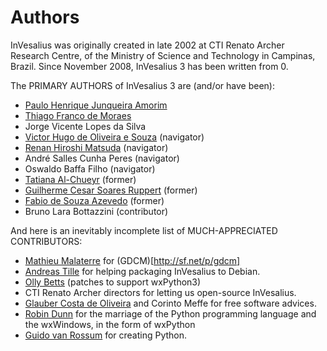 # Authors

InVesalius was originally created in late 2002 at CTI Renato Archer Research Centre, of the Ministry of Science and Technology in Campinas, Brazil. Since November 2008, InVesalius 3 has been written from 0. 

The PRIMARY AUTHORS of InVesalius 3 are (and/or have been):

- [Paulo Henrique Junqueira Amorim](https://github.com/paulojamorim)
- [Thiago Franco de Moraes](https://github.com/tfmoraes)
- Jorge Vicente Lopes da Silva
- [Victor Hugo de Oliveira e Souza](https://github.com/vhosouza) (navigator)
- [Renan Hiroshi Matsuda](https://github.com/rmatsuda) (navigator)
- André Salles Cunha Peres (navigator)
- Oswaldo Baffa Filho (navigator)
- [Tatiana Al-Chueyr](https://github.com/tatiana) (former)
- [Guilherme Cesar Soares Ruppert](https://github.com/ruppert) (former)
- [Fabio de Souza Azevedo](https://github.com/fabioaz) (former)
- Bruno Lara Bottazzini (contributor)

And here is an inevitably incomplete list of MUCH-APPRECIATED CONTRIBUTORS:

- [Mathieu Malaterre](https://github.com/malaterre) for (GDCM)[http://sf.net/p/gdcm]
- [Andreas Tille](https://github.com/tillea) for helping packaging InVesalius to Debian.
- [Olly Betts](https://github.com/ojwb) (patches to support wxPython3)
- CTI Renato Archer directors for letting us open-source InVesalius.
- [Glauber Costa de Oliveira](https://github.com/glommer) and Corinto Meffe for free software advices.
- [Robin Dunn](https://github.com/RobinD42) for the marriage of the Python programming language and the wxWindows, in the form of wxPython
- [Guido van Rossum](https://github.com/gvanrossum) for creating Python.
